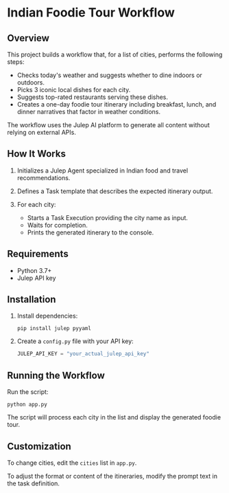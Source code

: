 
# Indian Foodie Tour Workflow

## Overview

This project builds a workflow that, for a list of cities, performs the following steps:

* Checks today's weather and suggests whether to dine indoors or outdoors.
* Picks 3 iconic local dishes for each city.
* Suggests top-rated restaurants serving these dishes.
* Creates a one-day foodie tour itinerary including breakfast, lunch, and dinner narratives that factor in weather conditions.

The workflow uses the Julep AI platform to generate all content without relying on external APIs.

## How It Works

1. Initializes a Julep Agent specialized in Indian food and travel recommendations.
2. Defines a Task template that describes the expected itinerary output.
3. For each city:

   * Starts a Task Execution providing the city name as input.
   * Waits for completion.
   * Prints the generated itinerary to the console.

## Requirements

* Python 3.7+
* Julep API key

## Installation

1. Install dependencies:

   ```
   pip install julep pyyaml
   ```

2. Create a `config.py` file with your API key:

   ```python
   JULEP_API_KEY = "your_actual_julep_api_key"
   ```

## Running the Workflow

Run the script:

```
python app.py
```

The script will process each city in the list and display the generated foodie tour.

## Customization

To change cities, edit the `cities` list in `app.py`.

To adjust the format or content of the itineraries, modify the prompt text in the task definition.

